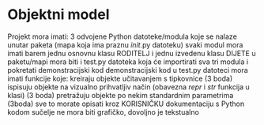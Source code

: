 # Objektni model

Projekt mora imati:
3 odvojene Python datoteke/modula koje se nalaze unutar paketa (mapa koja ima praznu _init_.py datoteku) 
svaki modul mora imati barem jednu osnovnu klasu RODITELJ i jednu izvedenu klasu DIJETE 
u paketu/mapi mora biti i test.py datoteka koja će importirati sva tri modula i pokretati demonstracijski kod 
demonstracijski kod u test.py datoteci mora imati funkcije koje: 
kreiraju objekte učitavanjem s tipkovnice (3 boda) 
ispisuju objekte na vizualno prihvatljiv način (obavezna _repr_ i _str_ funkcija u klasi) (3 boda) 
pretražuju objekte po nekim standardnim parametrima (3boda) 
sve to morate opisati kroz KORISNIČKU dokumentaciju s Python kodom 
sučelje ne mora biti grafičko, dovoljno je tekstualno

